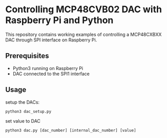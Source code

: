 # Controlling MCP48CVB02 DAC with Raspberry Pi and Python

This repository contains working examples of controlling a MCP48CXBXX DAC through SPI interface on Raspberry Pi. 

## Prerequisites

- Python3 running on Raspberry Pi
- DAC connected to the SPI1 interface

## Usage

setup the DACs:
```
python3 dac_setup.py
```

set value to DAC
```
python3 dac.py [dac_number] [internal_dac_number] [value]
```
